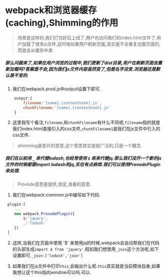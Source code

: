 # webpack和浏览器缓存(caching),Shimming的作用

>场景是这样的,我们打包好后上线了,用户也访问我们的index.html文件了,用户加载了很多js文件,这时候如果用户刷新页面,其实是不会重复加载页面的,而是会从缓存中拿.

##### 那么问题来了,如果在用户浏览的过程中,我们更新了dist目录,用户在刷新页面会重新加载吗?答案是不会,因为我们js文件内容虽然变了,但是名字没变.浏览器还是默认是不变的.

1. 我们在webpack.prod.js中output设置下即可.
```JavaScript
    output:{
        filename:'[name].[contenthash].js',
        chunkFilename:'[name].[contenthash].js'
    }
```

2. 这里我写个备注,`filename`,和`chunkFilename`有什么不同呢,`filename`指的就是我们index.html直接引入的css文件,`chunkFilename1`是我们在js文件中引入的css文件.


>shimming是垫片的意思,这个意思其实是挺广泛的,只是一个概念.

##### 我们在以前用 `_` 来代替lodash,也经常使用 `$` 来来代替jq.那么我们没开一个新的js文件的时候都要import lodash和jq,实在有点麻烦.我们可以使用ProvodePlugin来处理.

>Provode意思是提供,规定,准备的意思.

1. 我们在webpack.common.js中编写如下代码.
```JavaScript
 plugin:[
    ...
    new webpack.ProvodePlugin({
        $:'jquery',
        _:'lodash'
    })
 ]
```

2. 这样,当我们在页面中使用 '$' 来使用jq的时候,webpack会自动帮我们在代码的头部生成`import $ from 'jquery'`.假如我们想使用`_join`这个方法呢,如下设置即可.`_join:['lodash','join']`

3. 如果我们在js文件中打印`this`,会输出什么呢.`this`其实就是当前模块自身,如果我想让这个this指向window可以吗.可以. 